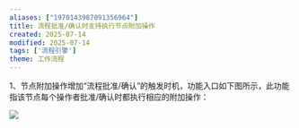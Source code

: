 ```yaml
---
aliases: ["1970143987091356964"]
title: 流程批准/确认时支持执行节点附加操作
created: 2025-07-14
modified: 2025-07-14
tags: ['流程引擎']
theme: 工作流程
---
```


1、节点附加操作增加“流程批准/确认”的触发时机，功能入口如下图所示，此功能指该节点每个操作者批准/确认时都执行相应的附加操作：

![](https://myhelpdoc.oss-cn-heyuan.aliyuncs.com/mdimages/babe0a8c8ac5d0d9f1669f172bebd41e.jpg)


